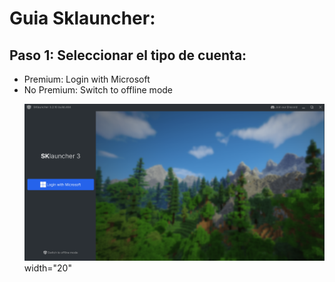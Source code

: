 # Guia Sklauncher:
<body>
    <main>
        <h2>Paso 1: Seleccionar el tipo de cuenta:</h2>
        <ul>
            <li>Premium: Login with Microsoft</li>
            <li>No Premium: Switch to offline mode</li>
      <!--      ## Preview -->
            
![Login Screen](login_screen.jpg) width="20"
